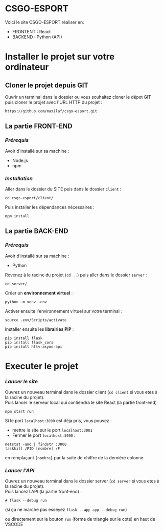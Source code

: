 # **CSGO-ESPORT**

Voici le site CSGO-ESPORT réaliser en:
- FRONTENT : React
- BACKEND : Python (API)

# Installer le projet sur votre ordinateur

## Cloner le projet depuis GIT

Ouvrir un terminal dans le dossier ou vous souhaitez cloner le dépot GIT puis cloner le projet avec l'URL HTTP du projet :
```
https://github.com/maxilaf/csgo-esport.git
```

## La partie FRONT-END
### *Prérequis*

Avoir d'installé sur sa machine :
- Node.js
- npm

### *Installation*
Aller dans le dossier du SITE puis dans le dossier `client` :
```
cd csgo-esport/client/
```
Puis installer les dépendances nécessaires :
```
npm install
```

## La partie BACK-END
### *Prérequis*

Avoir d'installé sur sa machine :
- Python

Revenez à la racine du projet (`cd ..`) puis aller dans le dossier `server` :

```
cd server/
```

Créer un **environnement virtuel** :
```
python -m venv .env
```

Activer ensuite l'environnement virtuel sur votre terminal :
```
source .env/Scripts/activate
```
Installer ensuite les **librairies PIP** :
```
pip install flask
pip install flask_cors
pip install hltv-async-api
```

# Executer le projet

### *Lancer le site*
Ouvrez un nouveau terminal dans le dossier client (`cd client` si vous etes à la racine du projet). <br>
Puis lancer le serveur local qui contiendra le site React (la partie front-end)
```
npm start run
```
Si le port `localhost:3000` est déja pris, vous pouvez :
- mettre le site sur le port `localhost:3001`
- Fermer le port `localhost:3000` :
```
netstat -ano | findstr :3000
taskkill /PID [nombre] /F
```
en remplaçant `[nombre]` par la suite de chiffre de la dernière colonne.

### *Lancer l'API*
Ouvrez un nouveau terminal dans le dossier server (`cd server` si vous etes à la racine du projet). <br>
Puis lancez l'API (la partie front-end) :
```
# flask --debug run
```
(si ça ne marche pas esseyez `flask --app app --debug run`)

ou directement sur le bouton `run` (forme de triangle sur le coté) en haut de VSCODE
